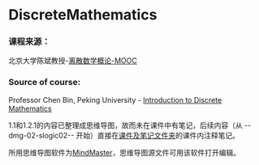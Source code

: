 # DiscreteMathematics

### 课程来源：
北京大学陈斌教授-[离散数学概论-MOOC](https://www.icourse163.org/course/PKU-1002525004?tid=1206880225#/info) 

### Source of course:
Professor Chen Bin, Peking University - [Introduction to Discrete Mathematics](https://www.icourse163.org/course/PKU-1002525004?tid=1206880225#/info)

1.1和1.2.1的内容已整理成思维导图，故而未在课件中有笔记，后续内容（从 --dmg-02-slogic02-- 开始）直接在[课件及笔记文件夹](https://github.com/QueueRear/DiscreteMathematics/tree/master/%E7%A6%BB%E6%95%A3%E6%95%B0%E5%AD%A6%E8%AF%BE%E4%BB%B6%E5%8F%8A%E7%AC%94%E8%AE%B0)的课件内注释笔记。

所用思维导图软件为[MindMaster](https://www.edrawsoft.cn/mindmaster/ad.html?channel=baidu)，思维导图源文件可用该软件打开编辑。
